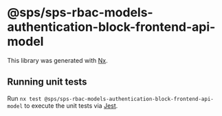 # @sps/sps-rbac-models-authentication-block-frontend-api-model

This library was generated with [Nx](https://nx.dev).

## Running unit tests

Run `nx test @sps/sps-rbac-models-authentication-block-frontend-api-model` to execute the unit tests via [Jest](https://jestjs.io).
